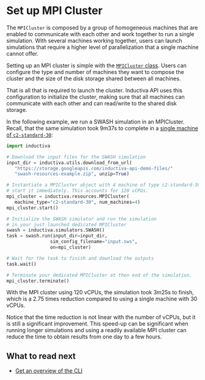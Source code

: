 # Set up MPI Cluster

The `MPICluster` is composed by a group of homogeneous machines that are enabled
to communicate with each other and work together to run a single simulation.
With several machines working together, users can launch simulations that require
a higher level of parallelization that a single machine cannot offer.

Setting up an MPI cluster is simple with the [`MPICluster` class](../computational_resources/mpicluster_class.md). Users can configure the type and number of machines they want
to compose the cluster and the size of the disk storage shared between all machines.

That is all that is required to launch the cluster. Inductiva API uses this
configuration to initialize the cluster, making sure that all machines can communicate
with each other and can read/write to the shared disk storage.

In the following example, we run a SWASH simulation in an MPICluster. Recall, that
the same simulation took 9m37s to complete in a [single machine of `c2-standard-30`](../introduction/infrastructure.md):

```python
import inductiva

# Download the input files for the SWASH simulation
input_dir = inductiva.utils.download_from_url(
   "https://storage.googleapis.com/inductiva-api-demo-files/"
   "swash-resources-example.zip", unzip=True)

# Instantiate a MPICluster object with 4 machine of type c2-standard-30 and 
# start it immediately. This accounts for 120 vCPUs.
mpi_cluster = inductiva.resources.MPICluster(
   machine_type="c2-standard-30", num_machines=4)
mpi_cluster.start()

# Initialize the SWASH simulator and run the simulation
# in your just launched dedicated MPICluster
swash = inductiva.simulators.SWASH()
task = swash.run(input_dir=input_dir,
                sim_config_filename="input.sws",
                on=mpi_cluster)

# Wait for the task to finish and download the outputs
task.wait()

# Terminate your dedicated MPICluster at then end of the simulation.
mpi_cluster.terminate()
```

With the MPI cluster using 120 vCPUs, the simulation took 3m25s to finish, which
is a 2.75 times reduction compared to using a single machine with 30 vCPUs.

Notice that the time reduction is not linear with the number of vCPUs, but it
is still a significant improvement. This speed-up can be significant when running
longer simulations and using a readily available MPI cluster can reduce the
time to obtain results from one day to a few hours.


## What to read next
* [Get an overview of the CLI]()